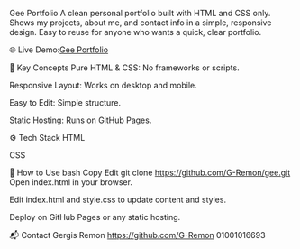 
Gee Portfolio
A clean personal portfolio built with HTML and CSS only.
Shows my projects, about me, and contact info in a simple, responsive design.
Easy to reuse for anyone who wants a quick, clear portfolio.

🌐 Live Demo:[Gee Portfolio](https://g-remon.github.io/gee/)


🧠 Key Concepts
Pure HTML & CSS: No frameworks or scripts.

Responsive Layout: Works on desktop and mobile.

Easy to Edit: Simple structure.

Static Hosting: Runs on GitHub Pages.

⚙️ Tech Stack
HTML

CSS

🚀 How to Use
bash
Copy
Edit
git clone https://github.com/G-Remon/gee.git
Open index.html in your browser.

Edit index.html and style.css to update content and styles.

Deploy on GitHub Pages or any static hosting.

📬 Contact
Gergis Remon
https://github.com/G-Remon
01001016693
